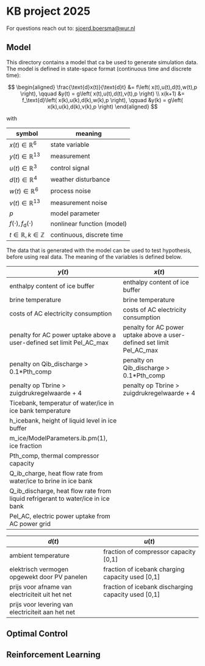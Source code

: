 # KB project 2025

For questions reach out to: sjoerd.boersma@wur.nl


## Model 
This directory contains a model that ca be used to generate simulation data. The model is defined in state-space format (continuous time and discrete time):

$$
\begin{aligned}
\frac{\text{d}x(t)}{\text{d}t} &= f\left( x(t),u(t),d(t),w(t),p \right), \qquad  &y(t) = g\left( x(t),u(t),d(t),v(t),p \right) \\
x(k+1) &= f_\text{d}\left( x(k),u(k),d(k),w(k),p \right), \qquad &y(k) = g\left( x(k),u(k),d(k),v(k),p \right)
\end{aligned}
$$

with

symbol|meaning
---|---
$x(t) \in \mathbb{R}^6$|state variable
$y(t) \in \mathbb{R}^{13}$|measurement
$u(t) \in \mathbb{R}^3$|control signal
$d(t) \in \mathbb{R}^4$|weather disturbance
$w(t)\in \mathbb{R}^6$|process noise 
$v(t)\in \mathbb{R}^{13}$|measurement noise
$p$|model parameter
$f(\cdot),f_\text{d}(\cdot)$|nonlinear function (model)
$t \in \mathbb{R},k \in \mathbb{Z}$|continuous, discrete time

The data that is generated with the model can be used to test hypothesis, before using real data. The meaning of the variables is defined below.

$y(t)$|$x(t)$
---|---
enthalpy content of ice buffer | enthalpy content of ice buffer
brine temperature | brine temperature
costs of AC electricity consumption | costs of AC electricity consumption
penalty for AC power uptake above a user-defined set limit Pel_AC_max | penalty for AC power uptake above a user-defined set limit Pel_AC_max
penalty on Qib_discharge > 0.1*Pth_comp | penalty on Qib_discharge > 0.1*Pth_comp
penalty op Tbrine > zuigdrukregelwaarde + 4 | penalty op Tbrine > zuigdrukregelwaarde + 4
Ticebank, temperatur of water/ice in ice bank temperature |
h_icebank, height of liquid level in ice buffer |
m_ice/ModelParameters.ib.pm(1), ice fraction |
Pth_comp, thermal compressor capacity |
Q_ib_charge, heat flow rate from water/ice to  brine in ice bank |
Q_ib_discharge, heat flow rate from liquid refrigerant to  water/ice in ice bank |
Pel_AC, electric power uptake from AC power grid |
 
$d(t)$|$u(t)$
---|---
ambient temperature | fraction of compressor capacity [0,1]
elektrisch vermogen opgewekt door PV panelen | fraction of icebank charging capacity used [0,1]
prijs voor afname van electriciteit uit het net | fraction of icebank discharging capacity used [0,1]
prijs voor levering van electriciteit aan het net |

 
## Optimal Control


## Reinforcement Learning


